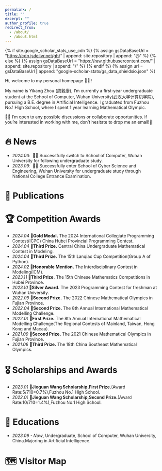 ```yaml
---
permalink: /
title: ""
excerpt: ""
author_profile: true
redirect_from: 
  - /about/
  - /about.html
---
```


{% if site.google_scholar_stats_use_cdn %}
{% assign gsDataBaseUrl = "https://cdn.jsdelivr.net/gh/" | append: site.repository | append: "@" %}
{% else %}
{% assign gsDataBaseUrl = "https://raw.githubusercontent.com/" | append: site.repository | append: "/" %}
{% endif %}
{% assign url = gsDataBaseUrl | append: "google-scholar-stats/gs_data_shieldsio.json" %}

<span class='anchor' id='about-me'></span>

Hi, welcome to my personal homepage 👋👋 !

My name is Yikang Zhou (周毅康), I’m currently a first-year undergraduate student at the School of Computer, Wuhan University(武汉大学计算机学院), pursuing a B.E. degree in Artificial Intelligence. I graduated from Fuzhou No.1 High School, where I spent 1 year learning Mathematical Olympic.

🤝🤝 I’m open to any possible discussions or collaborate opportunities. If you’re interested in working with me, don’t hesitate to drop me an email!📧

# 🔥 News
- *2024.03*: &nbsp;🎉🎉 Successfully switch to School of Computer, Wuhan University for following undergraduate study.
- *2023.09*: &nbsp;🎉🎉 Successfully enter School of Cyber Science and Engineering, Wuhan University for undergraduate study through National College Entrance Examination.

# 📝 Publications 

# 🏆 Competition Awards
- *2024.04* 🥇**Gold Medal.** The 2024 International Collegiate Programming Contest(ICPC) China Hubei Provincial Programming Contest.
- *2024.04* 🥉**Third Prize.** Central China Undergraduate Mathematical Contest in Modeling.
- *2024.04* 🥉**Third Prize.** The 15th Lanqiao Cup Competition(Group A of Python).
- *2024.02* 🥈**Honorable Mention.** The Interdisciplinary Contest in Modeling(ICM).
- *2023.11* 🥉**Third Prize.** The 15th Chinese Mathematics Competitions in Hubei Province.
- *2023.10* 🥈**Silver Award.** The 2023 Programming Contest for freshman at Wuhan University.
- *2022.09* 🥈**Second Prize.** The 2022 Chinese Mathematical Olympics in Fujian Province.
- *2022.04* 🥈**Second Prize.** The 8th Annual International Mathematical Modelling Challenge.
- *2022.01* 🥇**First Prize.** The 8th Annual International Mathematical Modelling Challenge(The Regional Contests of Mainland, Taiwan, Hong Kong and Macau).
- *2021.09* 🥈**Second Prize.** The 2021 Chinese Mathematical Olympics in Fujian Province.
- *2021.08* 🥉**Third Prize.** The 18th China Southeast Mathematical Olympics.

# 🎖 Scholarships and Awards  
- *2023.01* 🥇**Jieguan Wang Scholarship,First Prize.**(Award Rate:5/710=0.7%),Fuzhou No.1 High School.
- *2022.01* 🥈**Jieguan Wang Scholarship,Second Prize.**(Award Rate:10/710=1.4%),Fuzhou No.1 High School.

# 📖 Educations
- *2023.09 - Now*, Undergraduate, School of Computer, Wuhan University, China.Majoring in Artificial Intelligence.

# 🗺️ Visitor Map
<script type="text/javascript" id="clustrmaps" src="//clustrmaps.com/map_v2.js?d=gD9f9GRWeYa3bEvKVdi5JHo2NsGibYyhEa54VOa_Qj4&cl=ffffff&w=a"></script>
